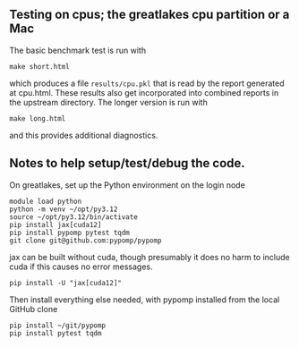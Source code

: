 

## Testing on cpus; the greatlakes cpu partition or a Mac

The basic benchmark test is run with
```
make short.html
```
which produces a file `results/cpu.pkl` that is read by the report generated at cpu.html.
These results also get incorporated into combined reports in the upstream directory.
The longer version is run with
```
make long.html
```
and this provides additional diagnostics.


## Notes to help setup/test/debug the code.

On greatlakes, set up the Python environment on the login node

```
module load python
python -m venv ~/opt/py3.12
source ~/opt/py3.12/bin/activate
pip install jax[cuda12]
pip install pypomp pytest tqdm
git clone git@github.com:pypomp/pypomp
```

jax can be built without cuda, though presumably it does no harm to include cuda if this causes no error messages.

```
pip install -U "jax[cuda12]"
```

Then install everything else needed, with pypomp installed from the local GitHub clone

```
pip install ~/git/pypomp
pip install pytest tqdm
```

